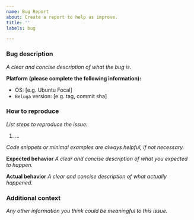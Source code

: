 ```yaml
---
name: Bug Report
about: Create a report to help us improve.
title: ''
labels: bug

---
```


### Bug description
_A clear and concise description of what the bug is._


**Platform (please complete the following information):**
 - OS: [e.g. Ubuntu Focal]
 - `Beluga` version: [e.g. tag, commit sha]

### How to reproduce
_List steps to reproduce the issue:_
1. ...

_Code snippets or minimal examples are always helpful, if not necessary._

**Expected behavior**
_A clear and concise description of what you expected to happen._

**Actual behavior**
_A clear and concise description of what actually happened._

### Additional context
_Any other information you think could be meaningful to this issue._
